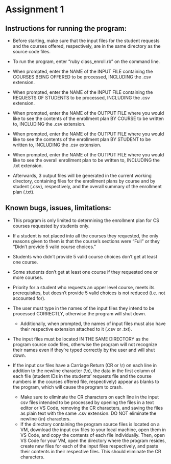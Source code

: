 # Assignment 1

## Instructions for running the program:

* Before starting, make sure that the input files for the student requests and the courses offered, respectively, are in the same directory as the source code files.

* To run the program, enter “ruby class_enroll.rb” on the command line.

* When prompted, enter the NAME of the INPUT FILE containing the COURSES BEING OFFERED to be processed, INCLUDING the .csv extension.
* When prompted, enter the NAME of the INPUT FILE containing the REQUESTS OF STUDENTS to be processed, INCLUDING the .csv extension.

* When prompted, enter the NAME of the OUTPUT FILE where you would like to see the contents of the enrollment plan BY COURSE to be written to, INCLUDING the .csv extension.

* When prompted, enter the NAME of the OUTPUT FILE where you would like to see the contents of the enrollment plan BY STUDENT to be written to, INCLUDING the .csv extension.

* When prompted, enter the NAME of the OUTPUT FILE where you would like to see the overall enrollment plan to be written to, INCLUDING the .txt extension.

* Afterwards, 3 output files will be generated in the current working directory, containing files for the enrollment plans by course and by student (.csv), respectively, and the overall summary of the enrollment plan (.txt).

## Known bugs, issues, limitations:

* This program is only limited to determining the enrollment plan for CS courses requested by students only.

* If a student is not placed into all the courses they requested, the only reasons given to them is that the course’s sections were “Full” or they “Didn’t provide 5 valid course choices.” 

* Students who didn’t provide 5 valid course choices don’t get at least one course.

* Some students don’t get at least one course if they requested one or more courses.

* Priority for a student who requests an upper level course, meets its prerequisites, but doesn’t provide 5 valid choices is not reduced (i.e. not accounted for).

* The user must type in the names of the input files they intend to be processed CORRECTLY, otherwise the program will shut down.
  * Additionally, when prompted, the names of input files must also have their respective extension attached to it (.csv or .txt).

* The input files must be located IN THE SAME DIRECTORY as the program source code files, otherwise the program will not recognize their names even if they’re typed correctly by the user and will shut down.

* If the input csv files have a Carriage Return (CR or \r) on each line in addition to the newline character (\n), the data in the first column of each file (student IDs in the students’ requests file and the course numbers in the courses offered file, respectively) appear as blanks to the program, which will cause the program to crash.
  * Make sure to eliminate the CR characters on each line in the input csv files intended to be processed by opening the files in a text editor or VS Code, removing the CR characters, and saving the files as plain text with the same .csv extension. DO NOT eliminate the newline (\n) characters.
  * If the directory containing the program source files is located on a VM, download the input csv files to your local machine, open them in VS Code, and copy the contents of each file individually. Then, open VS Code for your VM, open the directory where the program resides, create new files for each of the input files respectively, and paste their contents in their respective files. This should eliminate the CR characters.
